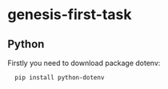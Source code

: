 # genesis-first-task
## Python

Firstly you need to download package dotenv:
  ```sh
    pip install python-dotenv
  ```
